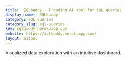 ```yaml
---
title:  SQLbuddy - Trending AI tool for SQL queries
display_name:  SQLbuddy
category: SQL queries
category_slug: sql-queries
key: sqlbuddy_herokuapp_com
website: https://sqlbuddy.herokuapp.com/
layout: aitool
---
```


Visualized data exploration with an intuitive dashboard.
